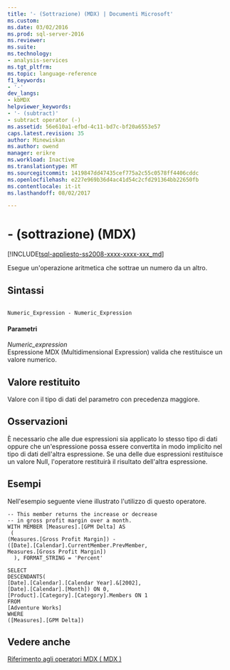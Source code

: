 ```yaml
---
title: '- (Sottrazione) (MDX) | Documenti Microsoft'
ms.custom: 
ms.date: 03/02/2016
ms.prod: sql-server-2016
ms.reviewer: 
ms.suite: 
ms.technology:
- analysis-services
ms.tgt_pltfrm: 
ms.topic: language-reference
f1_keywords:
- '-'
dev_langs:
- kbMDX
helpviewer_keywords:
- '- (subtract)'
- subtract operator (-)
ms.assetid: 56e610a1-efbd-4c11-bd7c-bf20a6553e57
caps.latest.revision: 35
author: Minewiskan
ms.author: owend
manager: erikre
ms.workload: Inactive
ms.translationtype: MT
ms.sourcegitcommit: 1419847dd47435cef775a2c55c0578ff4406cddc
ms.openlocfilehash: e227e969b36d4ac41d54c2cfd291364bb22650fb
ms.contentlocale: it-it
ms.lasthandoff: 08/02/2017

---
```

# <a name="--subtract-mdx"></a>- (sottrazione) (MDX)
[!INCLUDE[tsql-appliesto-ss2008-xxxx-xxxx-xxx_md](../includes/tsql-appliesto-ss2008-xxxx-xxxx-xxx-md.md)]

  Esegue un'operazione aritmetica che sottrae un numero da un altro.  
  
## <a name="syntax"></a>Sintassi  
  
```  
  
Numeric_Expression - Numeric_Expression  
```  
  
#### <a name="parameters"></a>Parametri  
 *Numeric_expression*  
 Espressione MDX (Multidimensional Expression) valida che restituisce un valore numerico.  
  
## <a name="return-value"></a>Valore restituito  
 Valore con il tipo di dati del parametro con precedenza maggiore.  
  
## <a name="remarks"></a>Osservazioni  
 È necessario che alle due espressioni sia applicato lo stesso tipo di dati oppure che un'espressione possa essere convertita in modo implicito nel tipo di dati dell'altra espressione. Se una delle due espressioni restituisce un valore Null, l'operatore restituirà il risultato dell'altra espressione.  
  
## <a name="examples"></a>Esempi  
 Nell'esempio seguente viene illustrato l'utilizzo di questo operatore.  
  
```  
-- This member returns the increase or decrease  
-- in gross profit margin over a month.  
WITH MEMBER [Measures].[GPM Delta] AS  
 (  
(Measures.[Gross Profit Margin]) -   
([Date].[Calendar].CurrentMember.PrevMember,   
Measures.[Gross Profit Margin])  
  ), FORMAT_STRING = 'Percent'  
  
SELECT   
DESCENDANTS(  
[Date].[Calendar].[Calendar Year].&[2002],   
[Date].[Calendar].[Month]) ON 0,  
[Product].[Category].[Category].Members ON 1  
FROM  
[Adventure Works]  
WHERE  
([Measures].[GPM Delta])  
```  
  
## <a name="see-also"></a>Vedere anche  
 [Riferimento agli operatori MDX &#40; MDX &#41;](../mdx/mdx-operator-reference-mdx.md)  
  
  

